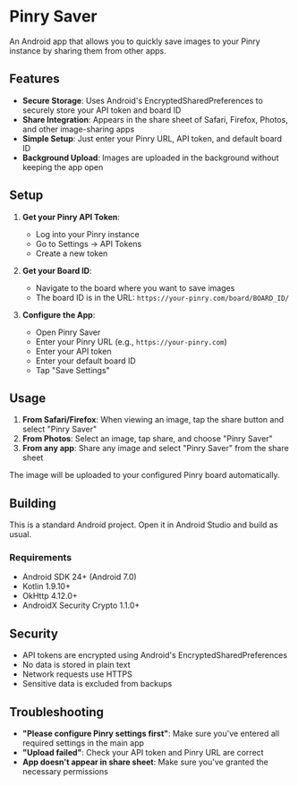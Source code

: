 # Pinry Saver

An Android app that allows you to quickly save images to your Pinry instance by sharing them from other apps.

## Features

- **Secure Storage**: Uses Android's EncryptedSharedPreferences to securely store your API token and board ID
- **Share Integration**: Appears in the share sheet of Safari, Firefox, Photos, and other image-sharing apps
- **Simple Setup**: Just enter your Pinry URL, API token, and default board ID
- **Background Upload**: Images are uploaded in the background without keeping the app open

## Setup

1. **Get your Pinry API Token**:
   - Log into your Pinry instance
   - Go to Settings → API Tokens
   - Create a new token

2. **Get your Board ID**:
   - Navigate to the board where you want to save images
   - The board ID is in the URL: `https://your-pinry.com/board/BOARD_ID/`

3. **Configure the App**:
   - Open Pinry Saver
   - Enter your Pinry URL (e.g., `https://your-pinry.com`)
   - Enter your API token
   - Enter your default board ID
   - Tap "Save Settings"

## Usage

1. **From Safari/Firefox**: When viewing an image, tap the share button and select "Pinry Saver"
2. **From Photos**: Select an image, tap share, and choose "Pinry Saver"
3. **From any app**: Share any image and select "Pinry Saver" from the share sheet

The image will be uploaded to your configured Pinry board automatically.

## Building

This is a standard Android project. Open it in Android Studio and build as usual.

### Requirements
- Android SDK 24+ (Android 7.0)
- Kotlin 1.9.10+
- OkHttp 4.12.0+
- AndroidX Security Crypto 1.1.0+

## Security

- API tokens are encrypted using Android's EncryptedSharedPreferences
- No data is stored in plain text
- Network requests use HTTPS
- Sensitive data is excluded from backups

## Troubleshooting

- **"Please configure Pinry settings first"**: Make sure you've entered all required settings in the main app
- **"Upload failed"**: Check your API token and Pinry URL are correct
- **App doesn't appear in share sheet**: Make sure you've granted the necessary permissions

